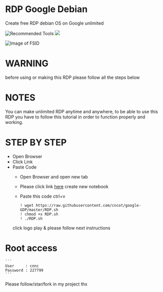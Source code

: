 # RDP Google Debian
Create free RDP debian  OS  on Google unlimited
<p>
  <img src="https://colab.research.google.com/assets/colab-badge.svg" alt="Recommended Tools"/>
  <img src="https://img.shields.io/badge/Google-RDP-green" />
</p>

![Image of FSID](https://raw.githubusercontent.com/fsteamID/RDP-Google-Debian/fsteamID/show.png)
  


# WARNING 
before using or making this RDP please follow all the steps below

# NOTES
You can make unlimited RDP anytime and anywhere, to be able to use this RDP you have to follow this tutorial in order to function properly and working.

# STEP BY STEP
* Open Browser
* Click Link
* Paste Code
  * Open Browser and open new tab
  * Please click link [here](https://colab.research.google.com/#create=true)
    create new notebook
  * Paste this code ctrl+v
  
    ```shell
    ! wget https://raw.githubusercontent.com/cncot/google-GDP/master/RDP.sh
    ! chmod +x RDP.sh
    ! ./RDP.sh
    ```
   click logo play & please follow next instructions
   
# Root access

    ```
    User     : cnnc
    Password : 227799
    ```
Please follow/star/fork in my project
thx
